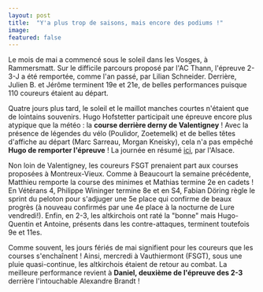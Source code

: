 ```yaml
---
layout: post
title:  "Y'a plus trop de saisons, mais encore des podiums !"
image: 
featured: false
---
```


Le mois de mai a commencé sous le soleil dans les Vosges, à Rammersmatt. Sur le difficile parcours proposé par l'AC Thann, l'épreuve 2-3-J a été remportée, comme l'an passé, par Lilian Schneider. Derrière, Julien B. et Jérôme terminent 19e et 21e, de belles performances puisque 110 coureurs étaient au départ.

Quatre jours plus tard, le soleil et le maillot manches courtes n'étaient que de lointains souvenirs. Hugo Hofstetter participait une épreuve encore plus atypique que la météo : la **course derrière derny de Valentigney** ! Avec la présence de légendes du vélo (Poulidor, Zoetemelk) et de belles têtes d'affiche au départ (Marc Sarreau, Morgan Kneisky), cela n'a pas empêché **Hugo de remporter l'épreuve** ! La journée en résumé [ici](https://www.lalsace.fr/sport/2019/05/06/hofstetter-d-un-souffle), par l'Alsace.

Non loin de Valentigney, les coureurs FSGT prenaient part aux courses proposées à Montreux-Vieux. Comme à Beaucourt la semaine précédente, Matthieu remporte la course des minimes et Mathias termine 2e en cadets ! En Vétérans 4, Philippe Wininger termine 8e et en S4, Fabian Döring règle le sprint du peloton pour s'adjuger une 5e place qui confirme de beaux progrès (à nouveau confirmés par une 4e place à la nocturne de Lure vendredi!). Enfin, en 2-3, les altkirchois ont raté la "bonne" mais Hugo-Quentin et Antoine, présents dans les contre-attaques, terminent toutefois 9e et 11es.

Comme souvent, les jours fériés de mai signifient pour les coureurs que les courses s'enchaînent ! Ainsi, mercredi à Vauthiermont (FSGT), sous une pluie quasi-continue, les altkirchois étaient de retour au combat. La meilleure performance revient à **Daniel, deuxième de l'épreuve des 2-3** derrière l'intouchable Alexandre Brandt !